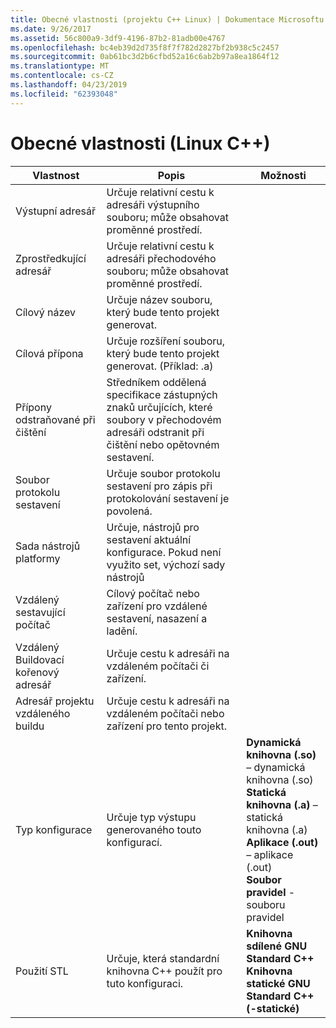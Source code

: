 ```yaml
---
title: Obecné vlastnosti (projektu C++ Linux) | Dokumentace Microsoftu
ms.date: 9/26/2017
ms.assetid: 56c800a9-3df9-4196-87b2-81adb00e4767
ms.openlocfilehash: bc4eb39d2d735f8f7f782d2827bf2b938c5c2457
ms.sourcegitcommit: 0ab61bc3d2b6cfbd52a16c6ab2b97a8ea1864f12
ms.translationtype: MT
ms.contentlocale: cs-CZ
ms.lasthandoff: 04/23/2019
ms.locfileid: "62393048"
---
```

# <a name="general-properties-linux-c"></a>Obecné vlastnosti (Linux C++)

Vlastnost | Popis | Možnosti
--- | ---| ---
Výstupní adresář | Určuje relativní cestu k adresáři výstupního souboru; může obsahovat proměnné prostředí.
Zprostředkující adresář | Určuje relativní cestu k adresáři přechodového souboru; může obsahovat proměnné prostředí.
Cílový název | Určuje název souboru, který bude tento projekt generovat.
Cílová přípona | Určuje rozšíření souboru, který bude tento projekt generovat. (Příklad: .a)
Přípony odstraňované při čištění | Středníkem oddělená specifikace zástupných znaků určujících, které soubory v přechodovém adresáři odstranit při čištění nebo opětovném sestavení.
Soubor protokolu sestavení | Určuje soubor protokolu sestavení pro zápis při protokolování sestavení je povolená.
Sada nástrojů platformy | Určuje, nástrojů pro sestavení aktuální konfigurace. Pokud není využito set, výchozí sady nástrojů
Vzdálený sestavující počítač | Cílový počítač nebo zařízení pro vzdálené sestavení, nasazení a ladění.
Vzdálený Buildovací kořenový adresář | Určuje cestu k adresáři na vzdáleném počítači či zařízení.
Adresář projektu vzdáleného buildu | Určuje cestu k adresáři na vzdáleném počítači nebo zařízení pro tento projekt.
Typ konfigurace | Určuje typ výstupu generovaného touto konfigurací. | **Dynamická knihovna (.so)** – dynamická knihovna (.so)<br>**Statická knihovna (.a)** – statická knihovna (.a)<br>**Aplikace (.out)** – aplikace (.out)<br>**Soubor pravidel** -souboru pravidel<br>
Použití STL | Určuje, která standardní knihovna C++ použít pro tuto konfiguraci. | **Knihovna sdílené GNU Standard C++**<br>**Knihovna statické GNU Standard C++ (-statické)**<br>
